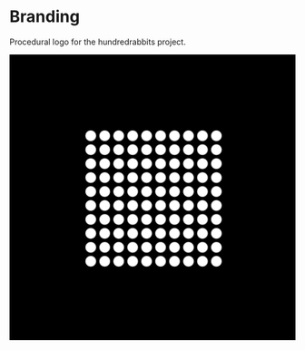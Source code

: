 # Branding
Procedural logo for the hundredrabbits project.

![alt tag](https://raw.githubusercontent.com/hundredrabbits/Branding/master/pixels/preview.jpg)
